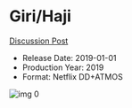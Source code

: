 # Giri/Haji

[Discussion Post](https://www.avsforum.com/threads/bass-eq-for-filtered-movies.2995212/post-59409964)

* Release Date: 2019-01-01
* Production Year: 2019
* Format: Netflix DD+ATMOS

![img 0](https://i.imgur.com/S8EavIi.jpg)

